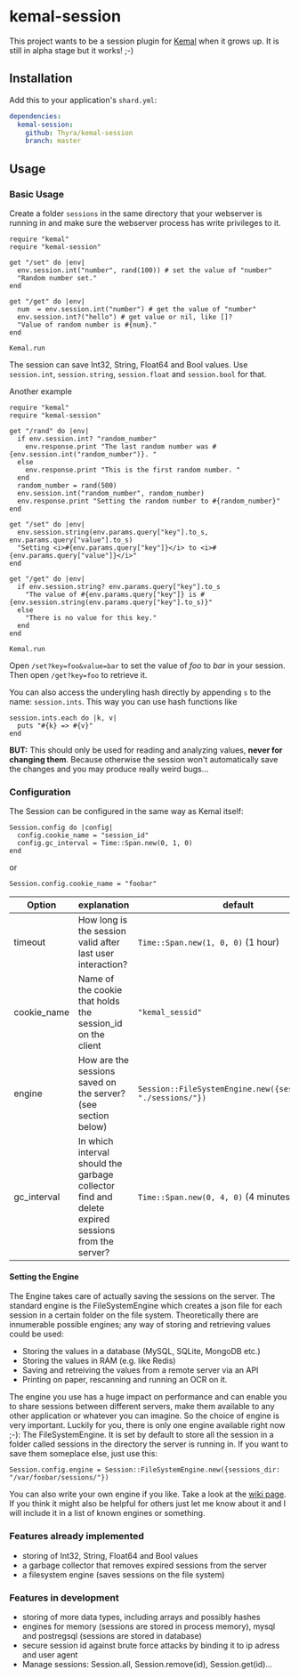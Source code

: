 # kemal-session

This project wants to be a session plugin for [Kemal](https://github.com/sdogruyol/kemal) when it grows up. It is still in alpha stage but it works! ;-)

## Installation


Add this to your application's `shard.yml`:

```yaml
dependencies:
  kemal-session:
    github: Thyra/kemal-session
    branch: master
```


## Usage

### Basic Usage
Create a folder ```sessions``` in the same directory that your webserver is running in and make sure the webserver process has write privileges to it.
```crystal
require "kemal"
require "kemal-session"

get "/set" do |env|
  env.session.int("number", rand(100)) # set the value of "number"
  "Random number set."
end

get "/get" do |env|
  num  = env.session.int("number") # get the value of "number"
  env.session.int?("hello") # get value or nil, like []?
  "Value of random number is #{num}."
end

Kemal.run
```
The session can save Int32, String, Float64 and Bool values. Use ```session.int```, ```session.string```, ```session.float``` and ```session.bool``` for that.

Another example
```crystal
require "kemal"
require "kemal-session"

get "/rand" do |env|
  if env.session.int? "random_number"
    env.response.print "The last random number was #{env.session.int("random_number")}. "
  else
    env.response.print "This is the first random number. "
  end
  random_number = rand(500)
  env.session.int("random_number", random_number)
  env.response.print "Setting the random number to #{random_number}"
end

get "/set" do |env|
  env.session.string(env.params.query["key"].to_s, env.params.query["value"].to_s)
  "Setting <i>#{env.params.query["key"]}</i> to <i>#{env.params.query["value"]}</i>"
end

get "/get" do |env|
  if env.session.string? env.params.query["key"].to_s
    "The value of #{env.params.query["key"]} is #{env.session.string(env.params.query["key"].to_s)}"
  else
    "There is no value for this key."
  end
end

Kemal.run
```
Open ```/set?key=foo&value=bar``` to set the value of *foo* to *bar* in your session. Then open ```/get?key=foo``` to retrieve it.

You can also access the underyling hash directly by appending ``s`` to the name: ``session.ints``. This way you can use hash functions like
```crystal
session.ints.each do |k, v|
  puts "#{k} => #{v}"
end
```
**BUT:** This should only be used for reading and analyzing values, **never for changing them**. Because otherwise the session won't automatically save the changes and you may produce really weird bugs... 

### Configuration

The Session can be configured in the same way as Kemal itself:
```crystal
Session.config do |config|
  config.cookie_name = "session_id"
  config.gc_interval = Time::Span.new(0, 1, 0)
end
```
or
```crystal
Session.config.cookie_name = "foobar"
```

| Option  | explanation | default |
|---|---|---|
| timeout | How long is the session valid after last user interaction?  | ```Time::Span.new(1, 0, 0)``` (1 hour)  |
| cookie_name | Name of the cookie that holds the session_id on the client | ```"kemal_sessid"``` |
| engine | How are the sessions saved on the server? (see section below) | ```Session::FileSystemEngine.new({sessions_dir: "./sessions/"})``` |
| gc_interval | In which interval should the garbage collector find and delete expired sessions from the server?  | ```Time::Span.new(0, 4, 0)``` (4 minutes)  |

#### Setting the Engine
The Engine takes care of actually saving the sessions on the server. The standard engine is the FileSystemEngine which creates a json file for each session in a certain folder on the file system. Theoretically there are innumerable possible engines; any way of storing and retrieving values could be used:
* Storing the values in a database (MySQL, SQLite, MongoDB etc.)
* Storing the values in RAM (e.g. like Redis)
* Saving and retreiving the values from a remote server via an API
* Printing on paper, rescanning and running an OCR on it.
 
The engine you use has a huge impact on performance and can enable you to share sessions between different servers, make them available to any other application or whatever you can imagine. So the choice of engine is very important. Luckily for you, there is only one engine available right now ;-): The FileSystemEngine. It is set by default to store all the session in a folder called sessions in the directory the server is running in. If you want to save them someplace else, just use this:

```crystal
Session.config.engine = Session::FileSystemEngine.new({sessions_dir: "/var/foobar/sessions/"})
```
You can also write your own engine if you like. Take a look at the [wiki page](https://github.com/Thyra/kemal-session/wiki/Creating-your-own-engine). If you think it might also be helpful for others just let me know about it and I will include it in a list of known engines or something.

### Features already implemented
- storing of Int32, String, Float64 and Bool values
- a garbage collector that removes expired sessions from the server
- a filesystem engine (saves sessions on the file system)

### Features in development
- storing of more data types, including arrays and possibly hashes
- engines for memory (sessions are stored in process memory), mysql and postregsql (sessions are stored in database)
- secure session id against brute force attacks by binding it to ip adress and user agent
- Manage sessions: Session.all, Session.remove(id), Session.get(id)...
